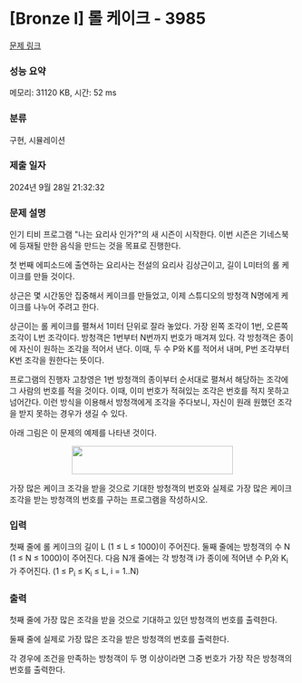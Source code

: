 # [Bronze I] 롤 케이크 - 3985 

[문제 링크](https://www.acmicpc.net/problem/3985) 

### 성능 요약

메모리: 31120 KB, 시간: 52 ms

### 분류

구현, 시뮬레이션

### 제출 일자

2024년 9월 28일 21:32:32

### 문제 설명

<p>인기 티비 프로그램 "나는 요리사 인가?"의 새 시즌이 시작한다. 이번 시즌은 기네스북에 등재될 만한 음식을 만드는 것을 목표로 진행한다.</p>

<p>첫 번째 에피소드에 출연하는 요리사는 전설의 요리사 김상근이고, 길이 L미터의 롤 케이크를 만들 것이다.</p>

<p>상근은 몇 시간동안 집중해서 케이크를 만들었고, 이제 스튜디오의 방청객 N명에게 케이크를 나누어 주려고 한다.</p>

<p>상근이는 롤 케이크를 펼쳐서 1미터 단위로 잘라 놓았다. 가장 왼쪽 조각이 1번, 오른쪽 조각이 L번 조각이다. 방청객은 1번부터 N번까지 번호가 매겨져 있다. 각 방청객은 종이에 자신이 원하는 조각을 적어서 낸다. 이때, 두 수 P와 K를 적어서 내며, P번 조각부터 K번 조각을 원한다는 뜻이다.</p>

<p>프로그램의 진행자 고창영은 1번 방청객의 종이부터 순서대로 펼쳐서 해당하는 조각에 그 사람의 번호를 적을 것이다. 이때, 이미 번호가 적혀있는 조각은 번호를 적지 못하고 넘어간다. 이런 방식을 이용해서 방청객에게 조각을 주다보니, 자신이 원래 원했던 조각을 받지 못하는 경우가 생길 수 있다.</p>

<p>아래 그림은 이 문제의 예제를 나타낸 것이다.</p>

<p style="text-align: center;"><img alt="" src="" style="width: 284px; height: 50px;"></p>

<p>가장 많은 케이크 조각을 받을 것으로 기대한 방청객의 번호와 실제로 가장 많은 케이크 조각을 받는 방청객의 번호를 구하는 프로그램을 작성하시오.</p>

### 입력 

 <p>첫째 줄에 롤 케이크의 길이 L (1 ≤ L ≤ 1000)이 주어진다. 둘째 줄에는 방청객의 수 N (1 ≤ N ≤ 1000)이 주어진다. 다음 N개 줄에는 각 방청객 i가 종이에 적어낸 수 P<sub>i</sub>와 K<sub>i</sub>가 주어진다. (1 ≤ P<sub>i</sub> ≤ K<sub>i</sub> ≤ L, i = 1..N)</p>

### 출력 

 <p>첫째 줄에 가장 많은 조각을 받을 것으로 기대하고 있던 방청객의 번호를 출력한다.</p>

<p>둘째 줄에 실제로 가장 많은 조각을 받은 방청객의 번호를 출력한다.</p>

<p>각 경우에 조건을 만족하는 방청객이 두 명 이상이라면 그중 번호가 가장 작은 방청객의 번호를 출력한다.</p>

